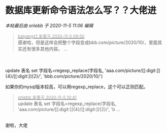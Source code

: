 # 数据库更新命令语法怎么写？？大佬进


<i class="pstatus"> 本帖最后由 xnlebb 于 2020-11-5 11:06 编辑 </i><br />
<div class="quote"><blockquote><font size="2"><a href="https://www.hostloc.com/forum.php?mod=redirect&amp;goto=findpost&amp;pid=9405155&amp;ptid=762621" target="_blank"><font color="#999999">baiyangz1 发表于 2020-11-5 09:50</font></a></font><br />
感谢哈，但是这样会把整个字段变成bbb.com/picture/2020/10/，里面其实还有很多其他内容。 ...</blockquote></div><br />
<br />
update 表名 set 字段名=regexp_replace(字段名, 'aaa.com/picture/[[:digit:]]{4}/[[:digit:]]{2}/', 'bbb.com/picture/2020/10/')

如果你的mysql版本较高，可以用regexp_replace，这个可以正则匹配。

<div class="quote"><blockquote><font size="2"><a href="https://www.hostloc.com/forum.php?mod=redirect&amp;goto=findpost&amp;pid=9405480&amp;ptid=762621" target="_blank"><font color="#999999">xnlebb 发表于 2020-11-5 10:41</font></a></font><br />
update 表名 set 字段名=regexp_replace(字段名, 'aaa.com/picture/[[:digit:]]{4}/[[:digit:]]{2}/', 'b ...</blockquote></div><br />
谢啦，大佬<img src="static/image/smiley/default/lol.gif" smilieid="12" border="0" alt="" />
